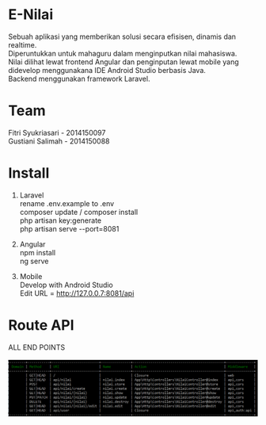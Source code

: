 # E-Nilai
Sebuah aplikasi yang memberikan solusi secara efisisen, dinamis dan realtime. <br>
Diperuntukkan untuk mahaguru dalam menginputkan nilai mahasiswa. <br>
Nilai dilihat lewat frontend Angular dan penginputan lewat mobile yang didevelop menggunakana IDE Android Studio berbasis Java. <br>
Backend menggunakan framework Laravel. <br>

# Team
Fitri Syukriasari - 2014150097 <br>
Gustiani Salimah - 2014150088<br>

# Install

1. Laravel <br>
rename .env.example to .env <br>
composer update / composer install <br>
php artisan key:generate <br>
php artisan serve --port=8081 <br>

2. Angular <br>
npm install <br>
ng serve <br>

3. Mobile <br>
Develop with Android Studio <br>
Edit URL = http://127.0.0.7:8081/api <br>

# Route API <br>
ALL END POINTS <br><br>
<img src="lib/endpoints.png">